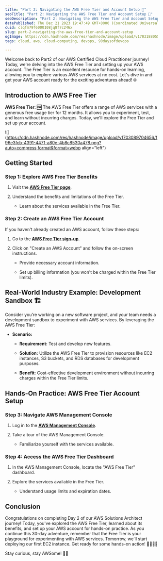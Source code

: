 ```yaml
---
title: "Part 2: Navigating the AWS Free Tier and Account Setup 🚀"
seoTitle: "Part 2: Navigating the AWS Free Tier and Account Setup 🚀"
seoDescription: "Part 2: Navigating the AWS Free Tier and Account Setup 🚀"
datePublished: Thu Dec 21 2023 19:47:49 GMT+0000 (Coordinated Universal Time)
cuid: clqfm79f6000108jq8f7c246x
slug: part-2-navigating-the-aws-free-tier-and-account-setup
ogImage: https://cdn.hashnode.com/res/hashnode/image/upload/v1703188055593/b9855575-02ce-4720-8ca2-a8ab357a39bc.jpeg
tags: cloud, aws, cloud-computing, devops, 90daysofdevops

---
```


Welcome back to Part2 of our AWS Certified Cloud Practitioner journey! Today, we're delving into the AWS Free Tier and setting up your AWS account. The Free Tier is an excellent resource for hands-on learning, allowing you to explore various AWS services at no cost. Let's dive in and get your AWS account ready for the exciting adventures ahead! 🌐

## **Introduction to AWS Free Tier**

**AWS Free Tier: 🆓** The AWS Free Tier offers a range of AWS services with a generous free usage tier for 12 months. It allows you to experiment, test, and learn without incurring charges. Today, we'll explore the Free Tier and set up your account.

![](https://cdn.hashnode.com/res/hashnode/image/upload/v1703089704656/f96e3fcb-4391-4471-a80e-4b8c8530a478.png?auto=compress,format&format=webp align="left")

## **Getting Started**

### **Step 1: Explore AWS Free Tier Benefits**

1. Visit the [**AWS Free Tier page**](https://aws.amazon.com/free/).
    
2. Understand the benefits and limitations of the Free Tier.
    
    * Learn about the services available in the Free Tier.
        

### **Step 2: Create an AWS Free Tier Account**

If you haven't already created an AWS account, follow these steps:

1. Go to the [**AWS Free Tier sign-up**](https://aws.amazon.com/free/).
    
2. Click on "Create an AWS Account" and follow the on-screen instructions.
    
    * Provide necessary account information.
        
    * Set up billing information (you won't be charged within the Free Tier limits).
        

## **Real-World Industry Example: Development Sandbox 🏗️**

Consider you're working on a new software project, and your team needs a development sandbox to experiment with AWS services. By leveraging the AWS Free Tier:

* **Scenario:**
    
    * **Requirement:** Test and develop new features.
        
    * **Solution:** Utilize the AWS Free Tier to provision resources like EC2 instances, S3 buckets, and RDS databases for development purposes.
        
    * **Benefit:** Cost-effective development environment without incurring charges within the Free Tier limits.
        

## **Hands-On Practice: AWS Free Tier Account Setup**

### **Step 3: Navigate AWS Management Console**

1. Log in to the [**AWS Management Console**](https://aws.amazon.com/console/).
    
2. Take a tour of the AWS Management Console.
    
    * Familiarize yourself with the services available.
        

### **Step 4: Access the AWS Free Tier Dashboard**

1. In the AWS Management Console, locate the "AWS Free Tier" dashboard.
    
2. Explore the services available in the Free Tier.
    
    * Understand usage limits and expiration dates.
        

## **Conclusion**

Congratulations on completing Day 2 of our AWS Solutions Architect journey! Today, you've explored the AWS Free Tier, learned about its benefits, and set up your AWS account for hands-on practice. As you continue this 30-day adventure, remember that the Free Tier is your playground for experimenting with AWS services. Tomorrow, we'll start deploying our first EC2 instance. Get ready for some hands-on action! 👩‍💻👨‍💻

Stay curious, stay AWSome! 🌟🆓